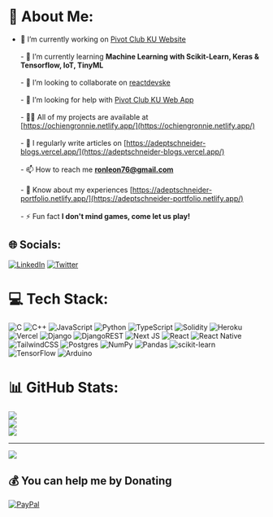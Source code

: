 # 💫 About Me:
- 🔭 I’m currently working on [Pivot Club KU Website](https://pivotclubku.vercel.app/)<br><br>- 🌱 I’m currently learning **Machine Learning with Scikit-Learn, Keras & Tensorflow, IoT, TinyML**<br><br>- 👯 I’m looking to collaborate on [reactdevske](https://reactdevske.netlify.app/)<br><br>- 🤝 I’m looking for help with [Pivot Club KU Web App](https://pivotclubku.vercel.app/)<br><br>- 👨‍💻 All of my projects are available at [https://ochiengronnie.netlify.app/](https://ochiengronnie.netlify.app/)<br><br>- 📝 I regularly write articles on [https://adeptschneider-blogs.vercel.app/](https://adeptschneider-blogs.vercel.app/)<br><br>- 📫 How to reach me **ronleon76@gmail.com**<br><br>- 📄 Know about my experiences [https://adeptschneider-portfolio.netlify.app/](https://adeptschneider-portfolio.netlify.app/)<br><br>- ⚡ Fun fact **I don't mind games, come let us play!**<br>


## 🌐 Socials:
[![LinkedIn](https://img.shields.io/badge/LinkedIn-%230077B5.svg?logo=linkedin&logoColor=white)](https://linkedin.com/in/https://www.linkedin.com/in/ronnie-leon-b602a9186) [![Twitter](https://img.shields.io/badge/Twitter-%231DA1F2.svg?logo=Twitter&logoColor=white)](https://twitter.com/https://twitter.com/Ronnie_Leon_) 

# 💻 Tech Stack:
![C](https://img.shields.io/badge/c-%2300599C.svg?style=for-the-badge&logo=c&logoColor=white) ![C++](https://img.shields.io/badge/c++-%2300599C.svg?style=for-the-badge&logo=c%2B%2B&logoColor=white) ![JavaScript](https://img.shields.io/badge/javascript-%23323330.svg?style=for-the-badge&logo=javascript&logoColor=%23F7DF1E) ![Python](https://img.shields.io/badge/python-3670A0?style=for-the-badge&logo=python&logoColor=ffdd54) ![TypeScript](https://img.shields.io/badge/typescript-%23007ACC.svg?style=for-the-badge&logo=typescript&logoColor=white) ![Solidity](https://img.shields.io/badge/Solidity-%23363636.svg?style=for-the-badge&logo=solidity&logoColor=white) ![Heroku](https://img.shields.io/badge/heroku-%23430098.svg?style=for-the-badge&logo=heroku&logoColor=white) ![Vercel](https://img.shields.io/badge/vercel-%23000000.svg?style=for-the-badge&logo=vercel&logoColor=white) ![Django](https://img.shields.io/badge/django-%23092E20.svg?style=for-the-badge&logo=django&logoColor=white) ![DjangoREST](https://img.shields.io/badge/DJANGO-REST-ff1709?style=for-the-badge&logo=django&logoColor=white&color=ff1709&labelColor=gray) ![Next JS](https://img.shields.io/badge/Next-black?style=for-the-badge&logo=next.js&logoColor=white) ![React](https://img.shields.io/badge/react-%2320232a.svg?style=for-the-badge&logo=react&logoColor=%2361DAFB) ![React Native](https://img.shields.io/badge/react_native-%2320232a.svg?style=for-the-badge&logo=react&logoColor=%2361DAFB) ![TailwindCSS](https://img.shields.io/badge/tailwindcss-%2338B2AC.svg?style=for-the-badge&logo=tailwind-css&logoColor=white) ![Postgres](https://img.shields.io/badge/postgres-%23316192.svg?style=for-the-badge&logo=postgresql&logoColor=white) ![NumPy](https://img.shields.io/badge/numpy-%23013243.svg?style=for-the-badge&logo=numpy&logoColor=white) ![Pandas](https://img.shields.io/badge/pandas-%23150458.svg?style=for-the-badge&logo=pandas&logoColor=white) ![scikit-learn](https://img.shields.io/badge/scikit--learn-%23F7931E.svg?style=for-the-badge&logo=scikit-learn&logoColor=white) ![TensorFlow](https://img.shields.io/badge/TensorFlow-%23FF6F00.svg?style=for-the-badge&logo=TensorFlow&logoColor=white) ![Arduino](https://img.shields.io/badge/-Arduino-00979D?style=for-the-badge&logo=Arduino&logoColor=white)
# 📊 GitHub Stats:
![](https://github-readme-stats.vercel.app/api?username=Ronnie-Leon76&theme=dark&hide_border=false&include_all_commits=false&count_private=false)<br/>
![](https://github-readme-streak-stats.herokuapp.com/?user=Ronnie-Leon76&theme=dark&hide_border=false)<br/>
![](https://github-readme-stats.vercel.app/api/top-langs/?username=Ronnie-Leon76&theme=dark&hide_border=false&include_all_commits=false&count_private=false&layout=compact)



---
[![](https://visitcount.itsvg.in/api?id=Ronnie-Leon76&icon=0&color=0)](https://visitcount.itsvg.in)

  ## 💰 You can help me by Donating
  [![PayPal](https://img.shields.io/badge/PayPal-00457C?style=for-the-badge&logo=paypal&logoColor=white)](https://paypal.me/RonnieOchieng) 

  <!-- Proudly created with GPRM ( https://gprm.itsvg.in ) -->
  
